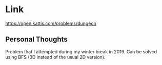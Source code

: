 # Link

https://open.kattis.com/problems/dungeon

## Personal Thoughts

Problem that I attempted during my winter break in 2019. Can be solved using BFS (3D instead of the usual 2D version).

